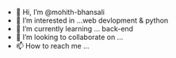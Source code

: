 - 👋 Hi, I’m @mohith-bhansali
- 👀 I’m interested in ...web devlopment & python
- 🌱 I’m currently learning ... back-end 
- 💞️ I’m looking to collaborate on ...
- 📫 How to reach me ...

<!---
mohith-bhansali/mohith-bhansali is a ✨ special ✨ repository because its `README.md` (this file) appears on your GitHub profile.
You can click the Preview link to take a look at your changes.
--->
